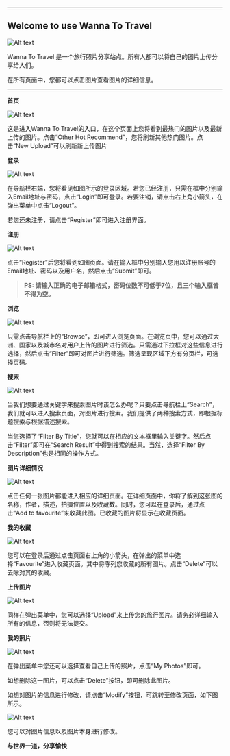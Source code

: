 ----------

Welcome to use Wanna To Travel
----------

![Alt text](./33.jpg)

Wanna To Travel 是一个旅行照片分享站点。所有人都可以将自己的图片上传分享给人们。

在所有页面中，您都可以点击图片查看图片的详细信息。


----------


**首页**

![Alt text](./home1.png)



这是进入Wanna To Travel的入口，在这个页面上您将看到最热门的图片以及最新上传的图片。点击“Other Hot Recommend”，您将刷新其他热门图片。点击“New Upload”可以刷新新上传图片

**登录**

![Alt text](./loginbar.PNG)



在导航栏右端，您将看见如图所示的登录区域。若您已经注册，只需在框中分别输入Email地址与密码，点击“Login”即可登录。若要注销，请点击右上角小箭头，在弹出菜单中点击“Logout”。

若您还未注册，请点击“Register”即可进入注册界面。

**注册**

![Alt text](./register.PNG)



点击“Register”后您将看到如图页面。请在输入框中分别输入您用以注册账号的Email地址、密码以及用户名，然后点击“Submit”即可。

> **PS: 请输入正确的电子邮箱格式，密码位数不可低于7位，且三个输入框皆不得为空。**


**浏览**

![Alt text](./browse.png)



只需点击导航栏上的“Browse”，即可进入浏览页面。在浏览页中，您可以通过大洲、国家以及城市名对用户上传的图片进行筛选。只需通过下拉框对这些信息进行选择，然后点击“Filter”即可对图片进行筛选。筛选呈现区域下方有分页栏，可选择页码。

**搜索**

![Alt text](./search.png)



当我们想要通过关键字来搜索图片时该怎么办呢？只要点击导航栏上“Search”，我们就可以进入搜索页面，对图片进行搜索。我们提供了两种搜索方式，即根据标题搜索与根据描述搜索。

当您选择了“Filter By Title”，您就可以在相应的文本框里输入关键字。然后点击“Filter”即可在“Search Result”中得到搜索的结果。当然，选择“Filter By Description”也是相同的操作方式。

**图片详细情况**

![Alt text](./detail.PNG)



点击任何一张图片都能进入相应的详细页面。在详细页面中，你将了解到这张图的名称，作者，描述，拍摄位置以及收藏数。同时，您可以在登录后，通过点击“Add to favourite”来收藏此图。已收藏的图片将显示在收藏页面。

**我的收藏**

![Alt text](./favourite.PNG)



您可以在登录后通过点击页面右上角的小箭头，在弹出的菜单中选择“Favourite”进入收藏页面。其中将陈列您收藏的所有图片。点击“Delete”可以去除对其的收藏。

**上传图片**

![Alt text](./upload.PNG)



同样在弹出菜单中，您可以选择“Upload”来上传您的旅行图片。请务必详细输入所有的信息，否则将无法提交。

**我的照片**

![Alt text](./myphotos.PNG)



在弹出菜单中您还可以选择查看自己上传的照片，点击“My Photos”即可。

如想删除这一图片，可以点击“Delete”按钮，即可删除此图片。

如想对图片的信息进行修改，请点击“Modify”按钮，可跳转至修改页面，如下图所示。

![Alt text](./modify.PNG)

您可以对图片信息以及图片本身进行修改。


**与世界一道，分享愉快**


